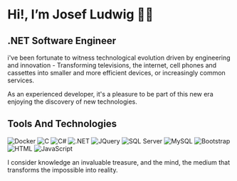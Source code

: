 # Hi!, I’m Josef Ludwig 👨‍💻

## .NET Software Engineer 

i've been fortunate to witness technological evolution driven by engineering and innovation - Transforming televisions, the internet, cell phones and cassettes 
into smaller and more efficient devices, or increasingly common services.

As an experienced developer, it's a pleasure to be part of this new era enjoying the discovery of new technologies.

## Tools And Technologies

![Docker](https://img.shields.io/badge/Docker-2496ED?style=flat-square&logo=docker&logoColor=white)
![C](https://img.shields.io/badge/C-00599C?style=flat-square&logo=c&logoColor=white)
![C#](https://img.shields.io/badge/C%23-239120?style=flat-square&logo=c-sharp&logoColor=white)
![.NET](https://img.shields.io/badge/.NET-512BD4?style=flat-square&logo=.net&logoColor=white)
![JQuery](https://img.shields.io/badge/jQuery-0769AD?style=flat-square&logo=jquery&logoColor=white)
![SQL Server](https://img.shields.io/badge/SQL_Server-CC2927?style=flat-square&logo=microsoft-sql-server&logoColor=white)
![MySQL](https://img.shields.io/badge/MySQL-4479A1?style=flat-square&logo=mysql&logoColor=white)
![Bootstrap](https://img.shields.io/badge/Bootstrap-7952B3?style=flat-square&logo=bootstrap&logoColor=white)
![HTML](https://img.shields.io/badge/HTML5-E34F26?style=flat-square&logo=html5&logoColor=white)
![JavaScript](https://img.shields.io/badge/JavaScript-F7DF1E?style=flat-square&logo=javascript&logoColor=black)


I consider knowledge an invaluable treasure, and the mind, the medium that transforms the impossible into reality.

<!--
**JLudwigRC/JLudwigRC** is a ✨ _special_ ✨ repository because its `README.md` (this file) appears on your GitHub profile.

Here are some ideas to get you started:

- 🔭 I’m currently working on ...
- 🌱 I’m currently learning ...
- 👯 I’m looking to collaborate on ...
- 🤔 I’m looking for help with ...
- 💬 Ask me about ...
- 📫 How to reach me: ...
- 😄 Pronouns: ...
- ⚡ Fun fact: ...
-->
